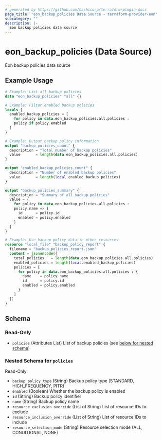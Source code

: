 ```yaml
---
# generated by https://github.com/hashicorp/terraform-plugin-docs
page_title: "eon_backup_policies Data Source - terraform-provider-eon"
subcategory: ""
description: |-
  Eon backup policies data source
---
```


# eon_backup_policies (Data Source)

Eon backup policies data source

## Example Usage

```terraform
# Example: List all backup policies
data "eon_backup_policies" "all" {}

# Example: Filter enabled backup policies
locals {
  enabled_backup_policies = [
    for policy in data.eon_backup_policies.all.policies :
    policy if policy.enabled
  ]
}

# Example: Output backup policy information
output "backup_policies_count" {
  description = "Total number of backup policies"
  value       = length(data.eon_backup_policies.all.policies)
}

output "enabled_backup_policies_count" {
  description = "Number of enabled backup policies"
  value       = length(local.enabled_backup_policies)
}

output "backup_policies_summary" {
  description = "Summary of all backup policies"
  value = {
    for policy in data.eon_backup_policies.all.policies :
    policy.name => {
      id      = policy.id
      enabled = policy.enabled
    }
  }
}

# Example: Use backup policy data in other resources
resource "local_file" "backup_policy_report" {
  filename = "backup_policies_report.json"
  content = jsonencode({
    total_policies   = length(data.eon_backup_policies.all.policies)
    enabled_policies = length(local.enabled_backup_policies)
    policies = [
      for policy in data.eon_backup_policies.all.policies : {
        name    = policy.name
        id      = policy.id
        enabled = policy.enabled
      }
    ]
  })
}
```

<!-- schema generated by tfplugindocs -->
## Schema

### Read-Only

- `policies` (Attributes List) List of backup policies (see [below for nested schema](#nestedatt--policies))

<a id="nestedatt--policies"></a>
### Nested Schema for `policies`

Read-Only:

- `backup_policy_type` (String) Backup policy type (STANDARD, HIGH_FREQUENCY, PITR)
- `enabled` (Boolean) Whether the backup policy is enabled
- `id` (String) Backup policy identifier
- `name` (String) Backup policy name
- `resource_exclusion_override` (List of String) List of resource IDs to exclude
- `resource_inclusion_override` (List of String) List of resource IDs to include
- `resource_selection_mode` (String) Resource selection mode (ALL, CONDITIONAL, NONE)
